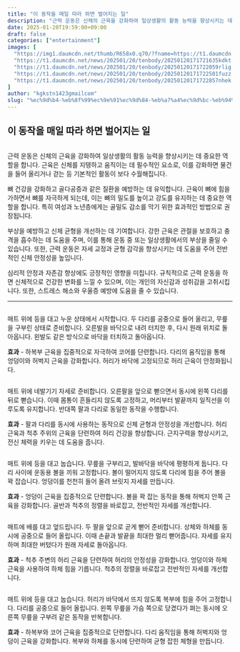 ```yaml
---
title: "이 동작을 매일 따라 하면 벌어지는 일"
description: "근력 운동은 신체의 근육을 강화하여 일상생활의 활동 능력을 향상시키는 데 중요한 역할을 합니다. 근육은 신체를 지탱하고 움직이는 데 필수적인 요소로, 이를 강화하면 물건을 들어 올리거나 걷는 등 기본적인 활동이 보다 수월해집니다."
date: 2025-01-20T19:59:00+09:00
draft: false
categories: ["entertainment"]
images: [
  "https://img1.daumcdn.net/thumb/R658x0.q70/?fname=https://t1.daumcdn.net/news/202501/20/tenbody/20250120171720984xakf.jpg"
  "https://t1.daumcdn.net/news/202501/20/tenbody/20250120171721635kdkt.gif"
  "https://t1.daumcdn.net/news/202501/20/tenbody/20250120171722059rlig.gif"
  "https://t1.daumcdn.net/news/202501/20/tenbody/20250120171722501fuzz.gif"
  "https://t1.daumcdn.net/news/202501/20/tenbody/20250120171722857nhek.gif"
]
author: "kgkstn1423gmailcom"
slug: "%ec%9d%b4-%eb%8f%99%ec%9e%91%ec%9d%84-%eb%a7%a4%ec%9d%bc-%eb%94%b0%eb%9d%bc-%ed%95%98%eb%a9%b4-%eb%b2%8c%ec%96%b4%ec%a7%80%eb%8a%94-%ec%9d%bc"
---
```


<h2 >이 동작을 매일 따라 하면 벌어지는 일</h2> <figure ><img src="https://img1.daumcdn.net/thumb/R658x0.q70/?fname=https://t1.daumcdn.net/news/202501/20/tenbody/20250120171720984xakf.jpg" alt=""/></figure> <p>근력 운동은 신체의 근육을 강화하여 일상생활의 활동 능력을 향상시키는 데 중요한 역할을 합니다. 근육은 신체를 지탱하고 움직이는 데 필수적인 요소로, 이를 강화하면 물건을 들어 올리거나 걷는 등 기본적인 활동이 보다 수월해집니다.</p> <p>뼈 건강을 강화하고 골다공증과 같은 질환을 예방하는 데 유익합니다. 근육이 뼈에 힘을 가하면서 뼈를 자극하게 되는데, 이는 뼈의 밀도를 높이고 강도를 유지하는 데 중요한 역할을 합니다. 특히 여성과 노년층에게는 골밀도 감소를 막기 위한 효과적인 방법으로 권장됩니다.</p> <p>부상을 예방하고 신체 균형을 개선하는 데 기여합니다. 강한 근육은 관절을 보호하고 충격을 흡수하는 데 도움을 주며, 이를 통해 운동 중 또는 일상생활에서의 부상을 줄일 수 있습니다. 또한, 근력 운동은 자세 교정과 균형 감각을 향상시키는 데 도움을 주어 전반적인 신체 안정성을 높입니다.</p> <p>심리적 안정과 자존감 향상에도 긍정적인 영향을 미칩니다. 규칙적으로 근력 운동을 하면 신체적으로 건강한 변화를 느낄 수 있으며, 이는 개인의 자신감과 성취감을 고취시킵니다. 또한, 스트레스 해소와 우울증 예방에 도움을 줄 수 있습니다.</p> <hr /> <figure ><img src="https://t1.daumcdn.net/news/202501/20/tenbody/20250120171721635kdkt.gif" alt=""/></figure> <p>매트 위에 등을 대고 누운 상태에서 시작합니다. 두 다리를 공중으로 들어 올리고, 무릎을 구부린 상태로 준비합니다. 오른발을 바닥으로 내려 터치한 후, 다시 원래 위치로 돌아옵니다. 왼발도 같은 방식으로 바닥을 터치하고 돌아옵니다.</p> <p><strong>효과</strong> - 하복부 근육을 집중적으로 자극하여 코어를 단련합니다. 다리의 움직임을 통해 엉덩이와 허벅지 근육을 강화합니다. 허리가 바닥에 고정되므로 허리 근육이 안정화됩니다.</p> <figure ><img src="https://t1.daumcdn.net/news/202501/20/tenbody/20250120171722059rlig.gif" alt=""/></figure> <p>매트 위에 네발기기 자세로 준비합니다. 오른팔을 앞으로 뻗으면서 동시에 왼쪽 다리를 뒤로 뻗습니다. 이때 몸통이 흔들리지 않도록 고정하고, 머리부터 발끝까지 일직선을 이루도록 유지합니다. 반대쪽 팔과 다리로 동일한 동작을 수행합니다.</p> <p><strong>효과</strong> - 팔과 다리를 동시에 사용하는 동작으로 신체 균형과 안정성을 개선합니다. 허리 근육과 척추 주위의 근육을 단련하여 허리 건강을 향상합니다. 근지구력을 향상시키고, 전신 체력을 키우는 데 도움을 줍니다.</p> <figure ><img src="https://t1.daumcdn.net/news/202501/20/tenbody/20250120171722501fuzz.gif" alt=""/></figure> <p>매트 위에 등을 대고 눕습니다. 무릎을 구부리고, 발바닥을 바닥에 평평하게 둡니다. 다리 사이에 운동용 볼을 끼워 고정합니다. 볼이 떨어지지 않도록 다리에 힘을 주어 볼을 꽉 잡습니다. 엉덩이를 천천히 들어 올려 브릿지 자세를 만듭니다.</p> <p><strong>효과</strong> - 엉덩이 근육을 집중적으로 단련합니다. 볼을 꽉 잡는 동작을 통해 허벅지 안쪽 근육을 강화합니다. 골반과 척추의 정렬을 바로잡고, 전반적인 자세를 개선합니다.</p> <figure ><img src="https://t1.daumcdn.net/news/202501/20/tenbody/20250120171722857nhek.gif" alt=""/></figure> <p>매트에 배를 대고 엎드립니다. 두 팔을 앞으로 곧게 뻗어 준비합니다. 상체와 하체를 동시에 공중으로 들어 올립니다. 이때 손끝과 발끝을 최대한 멀리 뻗어줍니다. 자세를 유지하며 최대한 버텼다가 원래 자세로 돌아옵니다.</p> <p><strong>효과</strong> - 척추 주변의 허리 근육을 단련하여 허리의 안정성을 강화합니다. 엉덩이와 하체 근육을 사용하여 하체 힘을 기릅니다. 척추의 정렬을 바로잡고 전반적인 자세를 개선합니다.</p> <figure ><img src="https://t1.daumcdn.net/news/202501/20/tenbody/20250120171723168bzia.gif" alt=""/></figure> <p>매트 위에 등을 대고 눕습니다. 허리가 바닥에서 뜨지 않도록 복부에 힘을 주어 고정합니다. 다리를 공중으로 들어 올립니다. 왼쪽 무릎을 가슴 쪽으로 당겼다가 펴는 동시에 오른쪽 무릎을 구부려 같은 동작을 반복합니다.</p> <p><strong>효과</strong> - 하복부와 코어 근육을 집중적으로 단련합니다. 다리 움직임을 통해 허벅지와 엉덩이 근육을 강화합니다. 복부와 하체를 동시에 단련하여 균형 잡힌 체형을 만듭니다.</p>